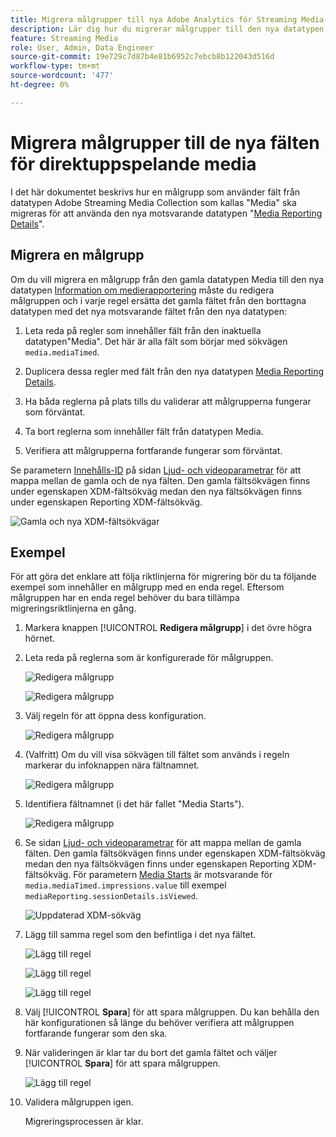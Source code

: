 ```yaml
---
title: Migrera målgrupper till nya Adobe Analytics för Streaming Media-datatyp
description: Lär dig hur du migrerar målgrupper till den nya datatypen Adobe Analytics for Streaming Media
feature: Streaming Media
role: User, Admin, Data Engineer
source-git-commit: 19e729c7d87b4e81b6952c7ebcb8b122043d516d
workflow-type: tm+mt
source-wordcount: '477'
ht-degree: 0%

---
```


# Migrera målgrupper till de nya fälten för direktuppspelande media

I det här dokumentet beskrivs hur en målgrupp som använder fält från datatypen Adobe Streaming Media Collection som kallas &quot;Media&quot; ska migreras för att använda den nya motsvarande datatypen &quot;[Media Reporting Details](https://experienceleague.adobe.com/sv/docs/experience-platform/xdm/data-types/media-reporting-details)&quot;.

## Migrera en målgrupp

Om du vill migrera en målgrupp från den gamla datatypen Media till den nya datatypen [Information om medierapportering](https://experienceleague.adobe.com/sv/docs/experience-platform/xdm/data-types/media-reporting-details) måste du redigera målgruppen och i varje regel ersätta det gamla fältet från den borttagna datatypen med det nya motsvarande fältet från den nya datatypen:

1. Leta reda på regler som innehåller fält från den inaktuella datatypen&quot;Media&quot;. Det här är alla fält som börjar med sökvägen `media.mediaTimed`.

1. Duplicera dessa regler med fält från den nya datatypen [Media Reporting Details](https://experienceleague.adobe.com/sv/docs/experience-platform/xdm/data-types/media-reporting-details).

1. Ha båda reglerna på plats tills du validerar att målgrupperna fungerar som förväntat.

1. Ta bort reglerna som innehåller fält från datatypen Media.

1. Verifiera att målgrupperna fortfarande fungerar som förväntat.

Se parametern [Innehålls-ID](https://experienceleague.adobe.com/sv/docs/media-analytics/using/implementation/variables/audio-video-parameters#content-id) på sidan [Ljud- och videoparametrar](https://experienceleague.adobe.com/sv/docs/media-analytics/using/implementation/variables/audio-video-parameters) för att mappa mellan de gamla och de nya fälten. Den gamla fältsökvägen finns under egenskapen XDM-fältsökväg medan den nya fältsökvägen finns under egenskapen Reporting XDM-fältsökväg.

![Gamla och nya XDM-fältsökvägar](assets/field-paths-updated.jpeg)

## Exempel

För att göra det enklare att följa riktlinjerna för migrering bör du ta följande exempel som innehåller en målgrupp med en enda regel. Eftersom målgruppen har en enda regel behöver du bara tillämpa migreringsriktlinjerna en gång.

1. Markera knappen [!UICONTROL **Redigera målgrupp**] i det övre högra hörnet.

1. Leta reda på reglerna som är konfigurerade för målgruppen.

   ![Redigera målgrupp](assets/audience-edit.jpeg)

   ![Redigera målgrupp](assets/audience-edit2.jpeg)

1. Välj regeln för att öppna dess konfiguration.

   ![Redigera målgrupp](assets/audience-edit3.jpeg)

1. (Valfritt) Om du vill visa sökvägen till fältet som används i regeln markerar du infoknappen nära fältnamnet.

   ![Redigera målgrupp](assets/audience-edit4.jpeg)

1. Identifiera fältnamnet (i det här fallet &quot;Media Starts&quot;).

   ![Redigera målgrupp](assets/audience-edit5.jpeg)

1. Se sidan [Ljud- och videoparametrar](https://experienceleague.adobe.com/sv/docs/media-analytics/using/implementation/variables/audio-video-parameters) för att mappa mellan de gamla fälten. Den gamla fältsökvägen finns under egenskapen XDM-fältsökväg medan den nya fältsökvägen finns under egenskapen Reporting XDM-fältsökväg. För parametern [Media Starts](https://experienceleague.adobe.com/sv/docs/media-analytics/using/implementation/variables/audio-video-parameters#media-starts) är motsvarande för `media.mediaTimed.impressions.value` till exempel `mediaReporting.sessionDetails.isViewed`.

   ![Uppdaterad XDM-sökväg](assets/updated-xdm-path.jpeg)

1. Lägg till samma regel som den befintliga i det nya fältet.

   ![Lägg till regel](assets/add-rule.jpeg)

   ![Lägg till regel](assets/add-rule2.jpeg)

   ![Lägg till regel](assets/add-rule3.jpeg)

1. Välj [!UICONTROL **Spara**] för att spara målgruppen. Du kan behålla den här konfigurationen så länge du behöver verifiera att målgruppen fortfarande fungerar som den ska.

1. När valideringen är klar tar du bort det gamla fältet och väljer [!UICONTROL **Spara**] för att spara målgruppen.

   ![Lägg till regel](assets/add-rule4.jpeg)

1. Validera målgruppen igen.

   Migreringsprocessen är klar.
